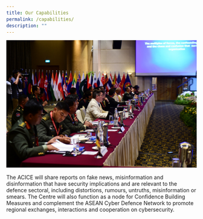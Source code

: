 ```yaml
---
title: Our Capabilities
permalink: /capabilities/
description: ""
---
```

![](/images/our_capabilities_7nov.jpg)

The ACICE will share reports on fake news, misinformation and disinformation that have security implications and are relevant to the defence sectoral, including distortions, rumours, untruths, misinformation or smears. The Centre will also function as a node for Confidence Building Measures and complement the ASEAN Cyber Defence Network to promote regional exchanges, interactions and cooperation on cybersecurity.